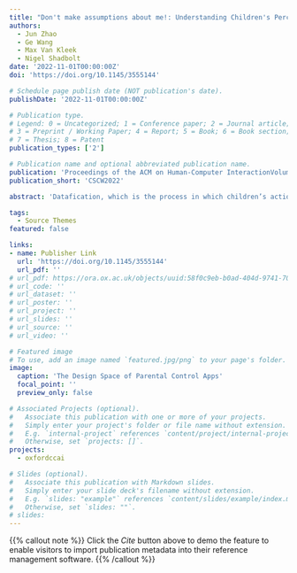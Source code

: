 ```yaml
---
title: "Don't make assumptions about me!: Understanding Children's Perception of Datafication Online"
authors:
  - Jun Zhao
  - Ge Wang
  - Max Van Kleek
  - Nigel Shadbolt
date: '2022-11-01T00:00:00Z'
doi: 'https://doi.org/10.1145/3555144'

# Schedule page publish date (NOT publication's date).
publishDate: '2022-11-01T00:00:00Z'

# Publication type.
# Legend: 0 = Uncategorized; 1 = Conference paper; 2 = Journal article;
# 3 = Preprint / Working Paper; 4 = Report; 5 = Book; 6 = Book section;
# 7 = Thesis; 8 = Patent
publication_types: ['2']

# Publication name and optional abbreviated publication name.
publication: 'Proceedings of the ACM on Human-Computer InteractionVolume 5Issue CSCW2'
publication_short: 'CSCW2022'

abstract: 'Datafication, which is the process in which children’s actions online are pervasively recorded, tracked, aggregated, analysed, and exploited by online services in multiple ways that include behavioural engineering, and monetisation, is becoming increasing common in the online world today. However, we know little about how children feel about such practices and how they perceive datification. Through online interviews with 48 children aged 7-13 from UK schools, we examined how children perceive datafication practices, especially how such practices could make inference on them. We identified three key knowledge gaps in children’s perceptions, including their lack of recognition of who were involved in the data processing and how, data being transmitted across platforms, and their data ownership. Through situating our findings under a critical algorithmic literacy framework, our findings provided some immediate indications regarding how we could better support children in the datafied society through more transparency and autonomy-supportive designs, as well as the need for a fundamental shift of the current data governance structure.'

tags:
  - Source Themes
featured: false

links:
- name: Publisher Link
  url: 'https://doi.org/10.1145/3555144'
  url_pdf: ''
# url_pdf: https://ora.ox.ac.uk/objects/uuid:58f0c9eb-b0ad-404d-9741-70d553f011f2/download_file?file_format=application%2Fpdf&safe_filename=Wang_et_al_2022_dont_make_assumptions.pdf&type_of_work=Conference+item
# url_code: ''
# url_dataset: ''
# url_poster: ''
# url_project: ''
# url_slides: ''
# url_source: ''
# url_video: ''

# Featured image
# To use, add an image named `featured.jpg/png` to your page's folder.
image:
  caption: 'The Design Space of Parental Control Apps'
  focal_point: ''
  preview_only: false

# Associated Projects (optional).
#   Associate this publication with one or more of your projects.
#   Simply enter your project's folder or file name without extension.
#   E.g. `internal-project` references `content/project/internal-project/index.md`.
#   Otherwise, set `projects: []`.
projects:
  - oxfordccai

# Slides (optional).
#   Associate this publication with Markdown slides.
#   Simply enter your slide deck's filename without extension.
#   E.g. `slides: "example"` references `content/slides/example/index.md`.
#   Otherwise, set `slides: ""`.
# slides:
---
```


{{% callout note %}}
Click the _Cite_ button above to demo the feature to enable visitors to import publication metadata into their reference management software.
{{% /callout %}}

<!-- Supplementary notes can be added here, including [code and math](https://wowchemy.com/docs/content/writing-markdown-latex/).
 -->
